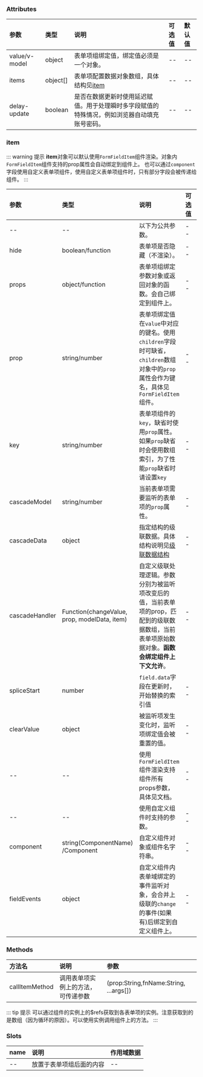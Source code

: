 ### Attributes

| 参数          | 类型     | 说明                                                                                         | 可选值 | 默认值 |
| :------------ | :------- | :------------------------------------------------------------------------------------------- | :----- | :----- |
| value/v-model | object   | 表单项组绑定值，绑定值必须是一个对象。                                                       | --     | --     |
| items         | object[] | 表单项配置数据对象数组，具体结构见[item](#item)                                              | --     | --     |
| delay-update  | boolean  | 是否在数据更新时使用延迟赋值。用于处理瞬时多字段赋值的特殊情况，例如浏览器自动填充账号密码。 | --     | --     |

### item

::: warning 提示
**item**对象可以默认使用`FormFieldItem`组件渲染。对象内`FormFieldItem`组件支持的prop属性会自动绑定到组件上。
也可以通过`component`字段使用自定义表单项组件，使用自定义表单项组件时，只有部分字段会被传递给组件。
:::

| 参数           | 类型                                         | 说明                                                                                                                                             | 可选值 | 默认值    |
| :------------- | :------------------------------------------- | :----------------------------------------------------------------------------------------------------------------------------------------------- | :----- | :-------- |
| --             | --                                           | 以下为公共参数。                                                                                                                                 | --     | --        |
| hide           | boolean/function                             | 表单项是否隐藏（不渲染）。                                                                                                                       | --     | --        |
| props          | object/function                              | 表单项组绑定参数对象或返回对象的函数。会自己绑定到组件上。                                                                                       | --     | --        |
| prop           | string/number                                | 表单项绑定值在`value`中对应的键名。使用`children`字段时可缺省，`children`数组对象中的`prop`属性会作为键名，具体见`FormFieldItem`组件。           | --     | --        |
| key            | string/number                                | 表单项组件的`key`，缺省时使用`prop`属性。如果`prop`缺省时会使用数组索引，为了性能`prop`缺省时请设置`key`                                         | --     | --        |
| cascadeModel   | string/number                                | 当前表单项需要监听的表单项的`prop`属性。                                                                                                         | --     | --        |
| cascadeData    | object                                       | 指定结构的级联数据。具体结构说明见[级联数据结构](/wiki/data/#数据级联)                                                                                               | --     | --        |
| cascadeHandler | Function(changeValue, prop, modelData, item) | 自定义级联处理逻辑。参数分别为被监听项改变后的值，当前表单项的prop，匹配到的级联数据数组，当前表单项原始数据对象。**函数会绑定组件上下文允许**。 | --     | --        |
| spliceStart    | number                                       | `field.data`字段在更新时，开始替换的索引值                                                                                                       | --     | 0         |
| clearValue     | object                                       | 被监听项发生变化时，监听项绑定值会被重置的值。                                                                                                   | --     | undefined |
| --             | --                                           | 使用`FormFieldItem`组件渲染支持组件所有props参数，具体见文档。                                                                                   | --     | --        |
| --             | --                                           | 使用自定义组件时支持的参数。                                                                                                                     | --     | --        |
| component      | string(ComponentName)<br/>/Component         | 自定义组件对象或组件名字符串。                                                                                                                   | --     | --        |
| fieldEvents      | object         | 自定义组件内表单域绑定的事件监听对象，会合并上级联的`change`的事件(如果有)后绑定到自定义组件上。                                                                                                                   | --     | --        |

### Methods

| 方法名          | 说明                                 | 参数                       |
| :-------------- | :----------------------------------- | :------------------------- |
| callItemMethod | 调用表单项实例上的方法，可传递参数 | (prop:String,fnName:String, ...args[]) |

::: tip 提示
可以通过组件的实例上的$refs获取到各表单项的实例。注意获取到的是数组（因为循环的原因）。可以使用实例调用组件上的方法。
:::

### Slots

| name | 说明                               | 作用域数据 |
| :--- | :--------------------------------- | :--------- |
| -- | 放置于表单项组后面的内容 | --         |

